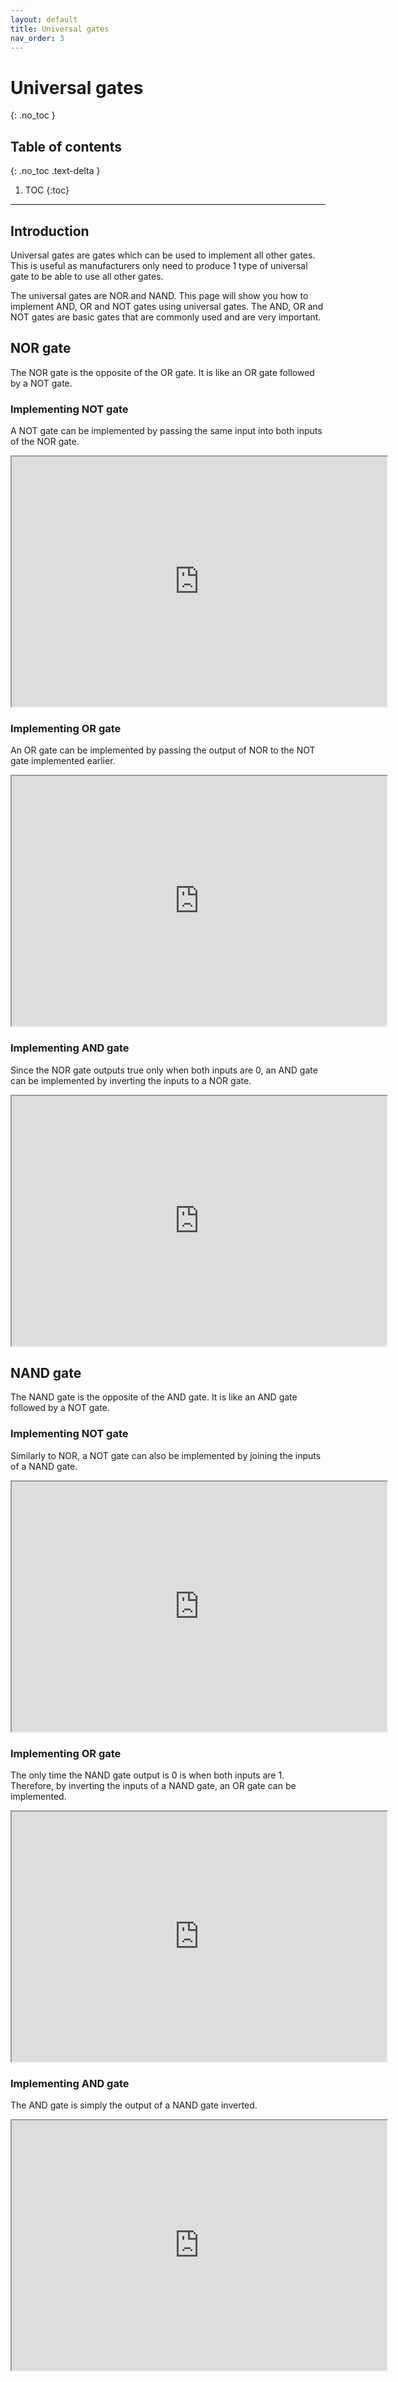 ```yaml
---
layout: default
title: Universal gates
nav_order: 3
---
```

# Universal gates
{: .no_toc }


## Table of contents
{: .no_toc .text-delta }

1. TOC
{:toc}

---

## Introduction

Universal gates are gates which can be used to implement all other gates.
This is useful as manufacturers only need to produce 1 type of universal gate to be able to use all other gates.

The universal gates are NOR and NAND.
This page will show you how to implement AND, OR and NOT gates using universal gates.
The AND, OR and NOT gates are basic gates that are commonly used and are very important.

## NOR gate
The NOR gate is the opposite of the OR gate. It is like an OR gate followed by a NOT gate.

### Implementing NOT gate
A NOT gate can be implemented by passing the same input into both inputs of the NOR gate.
<iframe width="600px" height="400px" src="https://circuitverse.org/simulator/embed/45175" id="universal_gates_01" scrolling="no" webkitAllowFullScreen mozAllowFullScreen allowFullScreen> </iframe>

### Implementing OR gate
An OR gate can be implemented by passing the output of NOR to the NOT gate implemented earlier.
<iframe width="600px" height="400px" src="https://circuitverse.org/simulator/embed/45176" id="universal_gates_02" scrolling="no" webkitAllowFullScreen mozAllowFullScreen allowFullScreen> </iframe>

### Implementing AND gate
Since the NOR gate outputs true only when both inputs are 0, an AND gate can be implemented by inverting the inputs to a NOR gate.
<iframe width="600px" height="400px" src="https://circuitverse.org/simulator/embed/45177" id="universal_gates_03" scrolling="no" webkitAllowFullScreen mozAllowFullScreen allowFullScreen> </iframe>

## NAND gate
The NAND gate is the opposite of the AND gate. It is like an AND gate followed by a NOT gate.

### Implementing NOT gate
Similarly to NOR, a NOT gate can also be implemented by joining the inputs of a NAND gate.
<iframe width="600px" height="400px" src="https://circuitverse.org/simulator/embed/45178" id="universal_gates_04" scrolling="no" webkitAllowFullScreen mozAllowFullScreen allowFullScreen> </iframe>

### Implementing OR gate
The only time the NAND gate output is 0 is when both inputs are 1. Therefore, by inverting the inputs of a NAND gate, an OR gate can be implemented.
<iframe width="600px" height="400px" src="https://circuitverse.org/simulator/embed/45179" id="universal_gates_05" scrolling="no" webkitAllowFullScreen mozAllowFullScreen allowFullScreen> </iframe>

### Implementing AND gate
The AND gate is simply the output of a NAND gate inverted.
<iframe width="600px" height="400px" src="https://circuitverse.org/simulator/embed/45180" id="universal_gates_06" scrolling="no" webkitAllowFullScreen mozAllowFullScreen allowFullScreen> </iframe>
